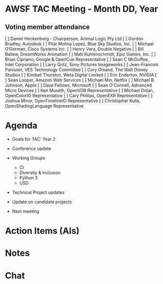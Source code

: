 # AWSF TAC Meeting - Month DD, Year

## Voting member attendance

[ ] Daniel Heckenberg - Chairperson, Animal Logic Pty Ltd
[ ] Gordon Bradley, Autodesk
[ ] Pilar Molina Lopez, Blue Sky Studios, Inc.
[ ] Michael O’Gorman, Cisco Systems Inc.
[ ] Henry Vera, Double Negative
[ ] Bill Ballew, DreamWorks Animation
[ ] Matt Kuhlenschmidt, Epic Games, Inc.
[ ] Brian Cipriano, Google & OpenCue Representative
[ ] Sean C McDuffee, Intel Corporation
[ ] Larry Gritz, Sony Pictures Imageworks
[ ] Jean-Francois Panisset, VES Technology Committee
[ ] Cory Omand, The Walt Disney Studios
[ ] Kimball Thurston, Weta Digital Limited
[ ] Eric Enderton, NVIDIA
[ ] Sean Looper, Amazon Web Services
[ ] Michael Min, Netflix
[ ] Michael B. Johnson, Apple
[ ] Dave Fellows, Microsoft
[ ] Sean O'Connell, Advanced Micro Devices
[ ] Ken Museth, OpenVDB Representative
[ ] Michael Dolan, OpenColorIO Representative
[ ] Cary Phillips, OpenEXR Representative
[ ] Joshua Minor, OpenTimelineIO Representative
[ ] Christopher Kulla, OpenShadingLanguage Representative

# Agenda

- Goals for TAC: Year 2

- Conference update

- Working Groups
  - CI 
  - Diversity & Inclusion
  - Python 3
  - USD

- Technical Project updates

- Update on candidate projects

- Next meeting

# Action Items (AIs)

# Notes

# Chat

